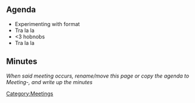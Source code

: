 ## Agenda

-   Experimenting with format
-   Tra la la
-   \<3 hobnobs
-   Tra la la

## Minutes

*When said meeting occurs, rename/move this page or copy the agenda to
Meeting-<date>, and write up the minutes*

[Category:Meetings](Category:Meetings "wikilink")